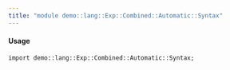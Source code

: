 ```yaml
---
title: "module demo::lang::Exp::Combined::Automatic::Syntax"
---
```


#### Usage

`import demo::lang::Exp::Combined::Automatic::Syntax;`


